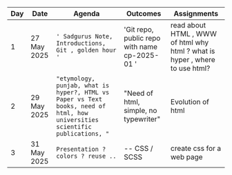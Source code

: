 
|      Day   |   Date    | Agenda                     |Outcomes                         |   Assignments |
|------------|-----------|-------------------------------|-----------------------------|-----------|
|1           | 27 May 2025   |`' Sadgurus Note, Introductions, Git , golden hour '`                |'Git repo, public repo with name cp-2025-01 '    |  read about HTML , WWW of html why html ?  what is hyper , where to use html?
|2           | 29 May 2025   |`"etymology, punjab, what is hyper?, HTML vs Paper vs Text books, need of html, how universities scientific publications, "`|"Need of html, simple, no typewriter"  | Evolution of html
|3          | 31 May 2025   |`Presentation ? colors ? reuse ..`|-- CSS / SCSS | create css for a web page|

